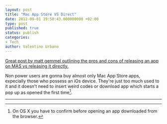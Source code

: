 ```yaml
---
layout: post
title: "Mac App Store VS Direct"
date: 2012-09-01 19:50:43.000000000 +02:00
type: post
published: true
status: publish
categories:
- Tech
author: Valentino Urbano 
---
```


[Great post by matt gemmel outlining the pros and cons of releasing an app on MAS vs releasing it directly.][0]

Non power users are gonna buy almost only Mac App Store apps, expecially those who possess an iOs device. They're just too much used to it and it doesn't need to insert weird codes or download app which starts a pop up as opened the first time[^1].

---

[^1]: On OS X you have to confirm before opening an app downloaded from the browser.


[0]: http://mattgemmell.com/2012/08/24/releasing-outside-the-app-store/